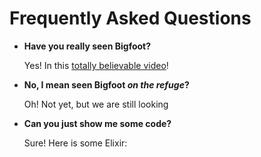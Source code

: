 # Frequently Asked Questions

- **Have you really seen Bigfoot?**

  Yes! In this [totally believable video](https://www.youtube.com/watch?v=v77ijOO8oAk)!

- **No, I mean seen Bigfoot *on the refuge*?**

  Oh! Not yet, but we are still looking

- **Can you just show me some code?**

  Sure! Here is some Elixir:

